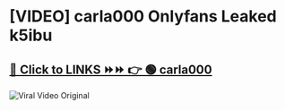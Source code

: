 
 # [VIDEO] carla000 Onlyfans Leaked k5ibu

## <h2><a href="https://clipsfans.com/carla000&ref=git">🔗 Click to LINKS ⏩⏩ 👉 🟢 carla000 </a></h2>

<a href="https://clipsfans.com/carla000&ref=git" rel="nofollow" data-target="animated-image.originalLink"><img src="https://i.ibb.co.com/xMMVF88/686577567.gif" alt="Viral Video Original" style="max-width: 100%; display: inline-block;" data-target="animated-image.originalImage"></a>

